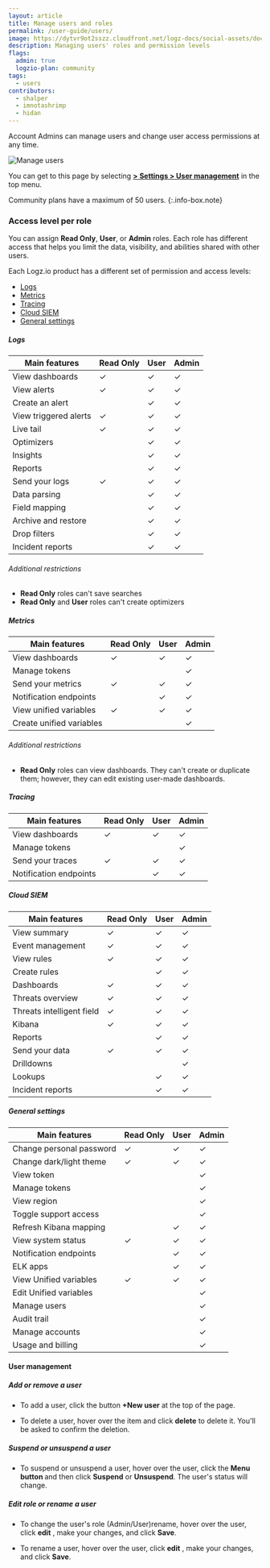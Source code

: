 ```yaml
---
layout: article
title: Manage users and roles
permalink: /user-guide/users/
image: https://dytvr9ot2sszz.cloudfront.net/logz-docs/social-assets/docs-social.jpg
description: Managing users' roles and permission levels
flags:
  admin: true
  logzio-plan: community
tags:
  - users
contributors:
  - shalper
  - imnotashrimp
  - hidan
---
```


Account Admins can manage users and change user access permissions at any time.

![Manage users](https://dytvr9ot2sszz.cloudfront.net/logz-docs/access-and-authentication/manage-users-demo.png)

You can get to this page
by selecting [**<i class="li li-gear"></i> > Settings > User management**](https://app.logz.io/#/dashboard/settings/manage-users)
in the top menu.

Community plans have a maximum of 50 users.
{:.info-box.note}

### Access level per role

You can assign **Read Only**, **User**, or **Admin** roles. Each role has different access that helps you limit the data, visibility, and abilities shared with other users.

Each Logz.io product has a different set of permission and access levels:

* [Logs](/user-guide/users/#logs)
* [Metrics](/user-guide/users/#metrics)
* [Tracing](/user-guide/users/#tracing)
* [Cloud SIEM](/user-guide/users/#cloud-siem)
* [General settings](/user-guide/users/#general-settings)

##### Logs


| **Main features**                       | Read Only | User | Admin |
|-----------------------------------------|-----------|------|-------|
| View dashboards                         | ✓         | ✓    | ✓     |
| View alerts                             | ✓         | ✓    | ✓     |
| Create an alert                         |           | ✓    | ✓     |
| View triggered alerts                   | ✓         | ✓    | ✓     |
| Live tail                               | ✓         | ✓    | ✓     |
| Optimizers                              |           | ✓    | ✓     |
| Insights                                |           | ✓    | ✓     |
| Reports                                 |           | ✓    | ✓     |
| Send your logs                          | ✓         | ✓    | ✓     |
| Data parsing                            |           | ✓    | ✓     |
| Field mapping                           |           | ✓    | ✓     |
| Archive and restore                     |           | ✓    | ✓     |
| Drop filters                            |           | ✓    | ✓     |
| Incident reports                        |           | ✓    | ✓     |

###### Additional restrictions

* **Read Only** roles can't save searches
* **Read Only** and **User** roles can't create optimizers


##### Metrics

| **Main features**                       | Read Only | User | Admin |
|-----------------------------------------|-----------|------|-------|
| View dashboards                         | ✓         | ✓    | ✓     |
| Manage tokens                           |           |      | ✓     |
| Send your metrics                       | ✓         | ✓    | ✓     |
| Notification endpoints                  |           | ✓    | ✓     |
| View unified variables                  | ✓         | ✓    | ✓     |
| Create unified variables                |           |      | ✓     |

###### Additional restrictions

* **Read Only** roles can view dashboards. They can't create or duplicate them; however, they can edit existing user-made dashboards.

##### Tracing

| **Main features**                       | Read Only | User | Admin |
|-----------------------------------------|-----------|------|-------|
| View dashboards                         | ✓         | ✓    | ✓     |
| Manage tokens                           |           |      | ✓     |
| Send your traces                        | ✓         | ✓    | ✓     |
| Notification endpoints                  |           | ✓    | ✓     |

##### Cloud SIEM

| **Main features**                       | Read Only | User | Admin |
|-----------------------------------------|-----------|------|-------|
| View summary                            | ✓         | ✓    | ✓     |
| Event management                        | ✓         | ✓    | ✓     |
| View rules                              | ✓         | ✓    | ✓     |
| Create rules                            |           | ✓    | ✓     |
| Dashboards                              | ✓         | ✓    | ✓     |
| Threats overview                        | ✓         | ✓    | ✓     |
| Threats intelligent field               | ✓         | ✓    | ✓     |
| Kibana                                  | ✓         | ✓    | ✓     |
| Reports                                 |           | ✓    | ✓     |
| Send your data                          | ✓         | ✓    | ✓     |
| Drilldowns                              |           |      | ✓     |
| Lookups                                 |           | ✓    | ✓     |
| Incident reports                        |           | ✓    | ✓     |


##### General settings

| **Main features**                       | Read Only | User | Admin |
|-----------------------------------------|-----------|------|-------|
| Change personal password                | ✓         | ✓    | ✓     |
| Change dark/light theme                 | ✓         | ✓    | ✓     |
| View token                              |           |      | ✓     |
| Manage tokens                           |           |      | ✓     |
| View region                             |           |      | ✓     |
| Toggle support access                   |           |      | ✓     |
| Refresh Kibana mapping                  |           | ✓    | ✓     |
| View system status                      | ✓         | ✓    | ✓     |
| Notification endpoints                  |           | ✓    | ✓     |
| ELK apps                                |           | ✓    | ✓     |
| View Unified variables                  | ✓         | ✓    | ✓     |
| Edit Unified variables                  |           |      | ✓     |
| Manage users                            |           |      | ✓     |
| Audit trail                             |           |      | ✓     |
| Manage accounts                         |           |      | ✓     |
| Usage and billing                       |           |      | ✓     |


#### User management

##### Add or remove a user

* To add a user,
  click the button **+New user** at the top of the page.

* To delete a user, hover over the item and click **delete** <i class="li li-trash"></i> to delete it. You'll be asked to confirm the deletion.

##### Suspend or unsuspend a user

* To suspend or unsuspend a user, hover over the user,
click the **Menu button <i class="li li-ellipsis-v"></i>**
and then click **Suspend** or **Unsuspend**. The user's status will change.

##### Edit role or rename a user

* To change the user's role (Admin/User)rename, hover over the user, click **edit** <i class="li li-pencil"></i>, make your changes, and click **Save**.

* To rename a user, hover over the user, click **edit** <i class="li li-pencil"></i>, make your changes, and click **Save**.
